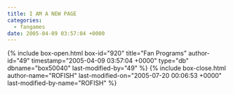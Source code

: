 ```yaml
---
title: I AM A NEW PAGE
categories:
  - fangames
date: 2005-04-09 03:57:04 +0000
---
```

{% include box-open.html box-id="920" title="Fan Programs" author-id="49" timestamp="2005-04-09 03:57:04 +0000" type="db" dbname="box50040" last-modified-by="49" %}
<navigator quantity="-1" section="title" /><displaytor />
{% include box-close.html author-name="ROFISH" last-modified-on="2005-07-20 00:06:53 +0000" last-modified-by-name="ROFISH" %}
